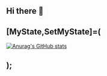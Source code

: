 ## Hi there 👋

## [MyState,SetMyState]=(
[![Anurag's GitHub stats](https://github-readme-stats.vercel.app/api?username=Izaak-Grinner)](https://github.com/anuraghazra/github-readme-stats)
## );

<!--
**Izaak-Grinner/Izaak-Grinner** is a ✨ _special_ ✨ repository because its `README.md` (this file) appears on your GitHub profile.

Here are some ideas to get you started:

- 🔭 I’m currently working on ...
- 🌱 I’m currently learning ...
- 👯 I’m looking to collaborate on ...
- 🤔 I’m looking for help with ...
- 💬 Ask me about ...
- 📫 How to reach me: ...
- 😄 Pronouns: ...
- ⚡ Fun fact: ...
-->
